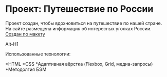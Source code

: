 # Проект: Путешествие по России

Проект создан, чтобы вдохновиться на путешествие по нашей стране. На сайте размещена информация об интересных уголках России. [Создан по макету](https://www.figma.com/file/5S2WSbEFL6awjVWJ0NWL8Q/Sprint-3_-Russia-_-desktop-mobile?node-id=28503%3A0)

Alt-H1

Использованные технологии:

*HTML
*CSS
*Адаптивная вёрстка (Flexbox, Grid, медиа-запросы)
*Методолгия БЭМ

